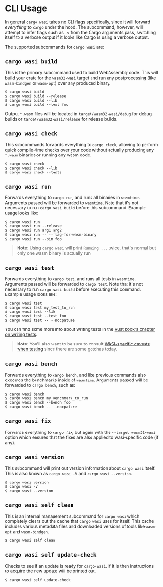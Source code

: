# CLI Usage

In general `cargo wasi` takes no CLI flags specifically, since it will forward
*everything* to `cargo` under the hood. The subcommand, however, will attempt
to infer flags such as `-v` from the Cargo arguments pass, switching itself to
a verbose output if it looks like Cargo is using a verbose output.

The supported subcommands for `cargo wasi` are:

## `cargo wasi build`

This is the primary subcommand used to build WebAssembly code. This will build
your crate for the `wasm32-wasi` target and run any postprocessing (like
`wasm-bindgen` or `wasm-opt`) over any produced binary.

```
$ cargo wasi build
$ cargo wasi build --release
$ cargo wasi build --lib
$ cargo wasi build --test foo
```

Output `*.wasm` files will be located in `target/wasm32-wasi/debug` for debug
builds or `target/wasm32-wasi/release` for release builds.

## `cargo wasi check`

This subcommands forwards everything to `cargo check`, allowing to perform
quick compile-time checks over your code without actually producing any
`*.wasm` binaries or running any wasm code.

```
$ cargo wasi check
$ cargo wasi check --lib
$ cargo wasi check --tests
```

## `cargo wasi run`

Forwards everything to `cargo run`, and runs all binaries in `wasmtime`.
Arguments passed will be forwarded to `wasmtime`. Note that it's not
necessary to run `cargo wasi build` before this subcommand. Example usage looks
like:

```
$ cargo wasi run
$ cargo wasi run --release
$ cargo wasi run arg1 arg2
$ cargo wasi run -- --flag-for-wasm-binary
$ cargo wasi run --bin foo
```

> **Note**: Using `cargo wasi` will print `Running ...` twice, that's normal
> but only one wasm binary is actually run.

## `cargo wasi test`

Forwards everything to `cargo test`, and runs all tests in `wasmtime`.
Arguments passed will be forwarded to `cargo test`. Note that it's not
necessary to run `cargo wasi build` before executing this command. Example
usage looks like:

```
$ cargo wasi test
$ cargo wasi test my_test_to_run
$ cargo wasi test --lib
$ cargo wasi test --test foo
$ cargo wasi test -- --nocpature
```

You can find some more info about writing tests in the [Rust book's chapter on
writing tests](https://doc.rust-lang.org/book/ch11-01-writing-tests.html).

> **Note**: You'll also want to be sure to consult [WASI-specific caveats when
testing](testing.md) since there are some gotchas today.

## `cargo wasi bench`

Forwards everything to `cargo bench`, and like previous commands also executes
the benchmarks inside of `wasmtime`. Arguments passed will be forwarded to
`cargo bench`, such as:

```
$ cargo wasi bench
$ cargo wasi bench my_benchmark_to_run
$ cargo wasi bench --bench foo
$ cargo wasi bench -- --nocpature
```

## `cargo wasi fix`

Forwards everything to `cargo fix`, but again with the `--target wasm32-wasi`
option which ensures that the fixes are also applied to wasi-specific code (if
any).

## `cargo wasi version`

This subcommand will print out version information about `cargo wasi` itself.
This is also known as `cargo wasi -V` and `cargo wasi --version`.

```
$ cargo wasi version
$ cargo wasi -V
$ cargo wasi --version
```

## `cargo wasi self clean`

This is an internal management subcommand for `cargo wasi` which completely
clears out the cache that `cargo wasi` uses for itself. This cache includes
various metadata files and downloaded versions of tools like `wasm-opt` and
`wasm-bindgen`.

```
$ cargo wasi self clean
```

## `cargo wasi self update-check`

Checks to see if an update is ready for `cargo-wasi`. If it is then instructions
to acquire the new update will be printed out.

```
$ cargo wasi self update-check
```
